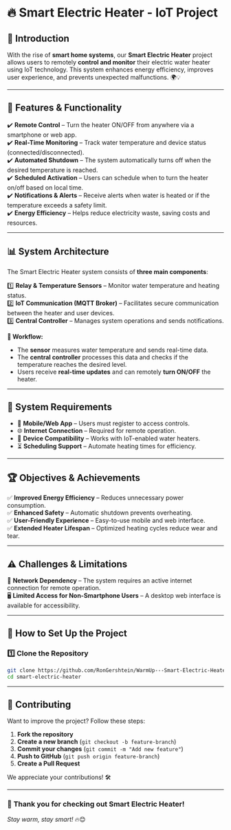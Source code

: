 # 🔥 Smart Electric Heater - IoT Project 

## 📌 Introduction
With the rise of **smart home systems**, our **Smart Electric Heater** project allows users to remotely **control and monitor** their electric water heater using IoT technology. This system enhances energy efficiency, improves user experience, and prevents unexpected malfunctions. 🌍💡

---

## 🚀 Features & Functionality
✔️ **Remote Control** – Turn the heater ON/OFF from anywhere via a smartphone or web app.  
✔️ **Real-Time Monitoring** – Track water temperature and device status (connected/disconnected).  
✔️ **Automated Shutdown** – The system automatically turns off when the desired temperature is reached.  
✔️ **Scheduled Activation** – Users can schedule when to turn the heater on/off based on local time.  
✔️ **Notifications & Alerts** – Receive alerts when water is heated or if the temperature exceeds a safety limit.  
✔️ **Energy Efficiency** – Helps reduce electricity waste, saving costs and resources.  

---

## 📊 **System Architecture**
The Smart Electric Heater system consists of **three main components**:

1️⃣ **Relay & Temperature Sensors** – Monitor water temperature and heating status.  
2️⃣ **IoT Communication (MQTT Broker)** – Facilitates secure communication between the heater and user devices.  
3️⃣ **Central Controller** – Manages system operations and sends notifications.  

**📡 Workflow:**  
- The **sensor** measures water temperature and sends real-time data.  
- The **central controller** processes this data and checks if the temperature reaches the desired level.  
- Users receive **real-time updates** and can remotely **turn ON/OFF** the heater.  

---

## 🎯 **System Requirements**
- 📱 **Mobile/Web App** – Users must register to access controls.
- 🌐 **Internet Connection** – Required for remote operation.
- 🔄 **Device Compatibility** – Works with IoT-enabled water heaters.
- ⏳ **Scheduling Support** – Automate heating times for efficiency.

---

## 🏆 **Objectives & Achievements**
✅ **Improved Energy Efficiency** – Reduces unnecessary power consumption.  
✅ **Enhanced Safety** – Automatic shutdown prevents overheating.  
✅ **User-Friendly Experience** – Easy-to-use mobile and web interface.  
✅ **Extended Heater Lifespan** – Optimized heating cycles reduce wear and tear.  

---

## ⚠️ **Challenges & Limitations**
🚧 **Network Dependency** – The system requires an active internet connection for remote operation.  
🖥️ **Limited Access for Non-Smartphone Users** – A desktop web interface is available for accessibility.  

---

## 🔧 **How to Set Up the Project**
### 1️⃣ Clone the Repository
```bash
git clone https://github.com/RonGershtein/WarmUp---Smart-Electric-Heater
cd smart-electric-heater
```

---

## 🤝 **Contributing**
Want to improve the project? Follow these steps:

1. **Fork the repository**  
2. **Create a new branch** (`git checkout -b feature-branch`)  
3. **Commit your changes** (`git commit -m "Add new feature"`)  
4. **Push to GitHub** (`git push origin feature-branch`)  
5. **Create a Pull Request**  

We appreciate your contributions! 🛠️

---

### 🎉 **Thank you for checking out Smart Electric Heater!**
_Stay warm, stay smart!_ 🔥😊
